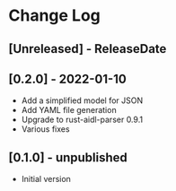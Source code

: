 # Change Log

<!-- next-header -->
## [Unreleased] - ReleaseDate

## [0.2.0] - 2022-01-10

- Add a simplified model for JSON
- Add YAML file generation
- Upgrade to rust-aidl-parser 0.9.1
- Various fixes

## [0.1.0] - unpublished

- Initial version

